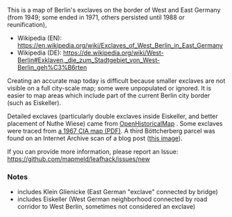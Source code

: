 This is a map of Berlin's exclaves on the border of West and East Germany (from 1949; some ended in 1971, others persisted until 1988 or reunification),

- Wikipedia (EN): https://en.wikipedia.org/wiki/Exclaves_of_West_Berlin_in_East_Germany
- Wikipedia (DE): https://de.wikipedia.org/wiki/West-Berlin#Exklaven,_die_zum_Stadtgebiet_von_West-Berlin_geh%C3%B6rten

Creating an accurate map today is difficult because smaller exclaves are not visible on a full city-scale map; some were unpopulated or ignored.
It is easier to map areas which include part of the current Berlin city border (such as Eiskeller).

Detailed exclaves (particularly double exclaves inside Eiskeller, and better placement of Nuthe Wiese) came from [OpenHistoricalMap](https://www.openhistoricalmap.org/changeset/20570#map=10/52.5726/13.3800&layers=O&date=1925-10-06&daterange=1825-01-01,2025-12-31) .
Some exclaves were traced from [a 1967 CIA map (PDF)](https://www.cia.gov/readingroom/docs/CIA-RDP84-00825R000100670001-2.pdf). A third Böttcherberg parcel was found on an Internet Archive scan of a blog post ([this image](https://web.archive.org/web/20100131175330if_/http://strangemaps.files.wordpress.com/2007/05/book_bottcherberg_overlayed1.jpg)).

If you can provide more information, please report an Issue: https://github.com/mapmeld/leafhack/issues/new

### Notes

- includes Klein Glienicke (East German "exclave" connected by bridge)
- includes Eiskeller (West German neighborhood connected by road corridor to West Berlin, sometimes not considered an exclave)
